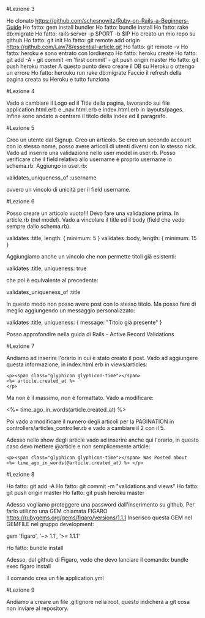 #Lezione 3

Ho clonato https://github.com/schesnowitz/Ruby-on-Rails-a-Beginners-Guide
Ho fatto: gem install bundler
Ho fatto: bundle install
Ho fatto: rake db:migrate
Ho fatto: rails server -p $PORT -b $IP
Ho creato un mio repo su github
Ho fatto: git init
Ho fatto: git remote add origin https://github.com/Law78/essential-article.git
Ho fatto: git remote -v
Ho fatto: heroku e sono entrato con lordkenzo
Ho fatto: heroku create
Ho fatto: git add -A - git commit -m 'first commit' - git push origin master
Ho fatto: git push heroku master
A questo punto devo creare il DB su Heroku o ottengo un errore
Ho fatto: herouku run rake db:migrate
Faccio il refresh della pagina creata su Heroku e tutto funziona

#Lezione 4

Vado a cambiare il Logo ed il Title della pagina, lavorando sui file application.html.erb 
e _nav.html.erb e index.html.erb in layouts/pages.
Infine sono andato a centrare il titolo della index ed il paragrafo.

#Lezione 5

Creo un utente dal Signup.
Creo un articolo.
Se creo un secondo account  con lo stesso nome, posso avere articoli di utenti diversi
con lo stesso nick.
Vado ad inserire una validazione nello user model in user.rb. Posso verificare che il field
relativo allo username è proprio username in schema.rb. Aggiungo in user.rb:
 
  validates_uniqueness_of :username

ovvero un vincolo di unicità per il field username.

#Lezione 6

Posso creare un articolo vuoto!!! Devo fare una validazione prima. In article.rb (nel model).
Vado a vincolare il title ed il body (field che vedo sempre dallo schema.rb).

  validates :title, length: { minimum: 5 }
  validates :body, length: { minimum: 15 }
 
 Aggiungiamo anche un vincolo che non permette titoli già esistenti:
 
 validates :title, uniqueness: true
 
 che poi è equivalente al precedente:
 
   validates_uniqueness_of :title

In questo modo non posso avere post con lo stesso titolo. Ma posso fare di meglio aggiungendo
un messaggio personalizzato:

  validates :title, uniqueness: { message: "Titolo già presente" }
  

Posso approfondire nella guida di Rails - Active Record Validations

#Lezione 7

Andiamo ad inserire l'orario in cui è stato creato il post. Vado ad aggiungere questa
informazione, in index.html.erb in views/articles:

    <p><span class="glyphicon glyphicon-time"></span>
    <%= article.created_at %>
    </p>

Ma non è il massimo, non è formattato. Vado a modificare:

  <%= time_ago_in_words(article.created_at) %>
    
Poi vado a modificare il numero degli articoli per la PAGINATION in controllers/articles_controller.rb
e vado a cambiare il 2 con il 5.

Adesso nello show degli article vado ad inserire anche qui l'orario, in questo caso devo
mettere @article e non semplicemente article:

    <p><span class="glyphicon glyphicon-time"></span> Was Posted about 
    <%= time_ago_in_words(@article.created_at) %> </p>

#Lezione 8

Ho fatto: git add -A
Ho fatto: git commit -m "validations and views"
Ho fatto: git push origin master
Ho fatto: git push heroku master

Adesso vogliamo proteggere una password dall'inserimento su github. Per farlo utilizzo una GEM
chiamata FIGARO https://rubygems.org/gems/figaro/versions/1.1.1
Inserisco questa GEM nel GEMFILE nel gruppo development:

gem 'figaro', '~> 1.1', '>= 1.1.1'

Ho fatto: bundle install

Adesso, dal github di Figaro, vedo che devo lanciare il comando: bundle exec figaro install

Il comando crea un file application.yml

#Lezione 9

Andiamo a creare un file .gitignore nella root, questo indicherà a git cosa non inviare al
repository.